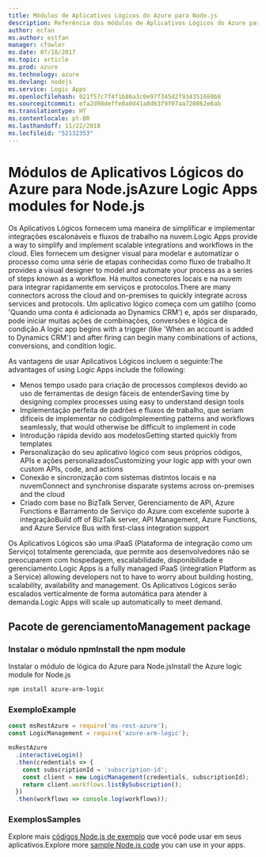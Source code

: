 ```yaml
---
title: Módulos de Aplicativos Lógicos do Azure para Node.js
description: Referência dos módulos de Aplicativos Lógicos do Azure para Node.js
author: ecfan
ms.author: estfan
manager: cfowler
ms.date: 07/18/2017
ms.topic: article
ms.prod: azure
ms.technology: azure
ms.devlang: nodejs
ms.service: Logic Apps
ms.openlocfilehash: 021f57c7f4f1b86a3c0e97f345d2f934351669b8
ms.sourcegitcommit: efa2d98deffe8a0d41a8d63f9f07aa720862e6ab
ms.translationtype: HT
ms.contentlocale: pt-BR
ms.lasthandoff: 11/22/2018
ms.locfileid: "52132353"
---
```

# <a name="azure-logic-apps-modules-for-nodejs"></a><span data-ttu-id="060ec-103">Módulos de Aplicativos Lógicos do Azure para Node.js</span><span class="sxs-lookup"><span data-stu-id="060ec-103">Azure Logic Apps modules for Node.js</span></span>

<span data-ttu-id="060ec-104">Os Aplicativos Lógicos fornecem uma maneira de simplificar e implementar integrações escalonáveis e fluxos de trabalho na nuvem.</span><span class="sxs-lookup"><span data-stu-id="060ec-104">Logic Apps provide a way to simplify and implement scalable integrations and workflows in the cloud.</span></span> <span data-ttu-id="060ec-105">Eles fornecem um designer visual para modelar e automatizar o processo como uma série de etapas conhecidas como fluxo de trabalho.</span><span class="sxs-lookup"><span data-stu-id="060ec-105">It provides a visual designer to model and automate your process as a series of steps known as a workflow.</span></span> <span data-ttu-id="060ec-106">Há muitos conectores locais e na nuvem para integrar rapidamente em serviços e protocolos.</span><span class="sxs-lookup"><span data-stu-id="060ec-106">There are many connectors across the cloud and on-premises to quickly integrate across services and protocols.</span></span> <span data-ttu-id="060ec-107">Um aplicativo lógico começa com um gatilho (como 'Quando uma conta é adicionada ao Dynamics CRM') e, após ser disparado, pode iniciar muitas ações de combinações, conversões e lógica de condição.</span><span class="sxs-lookup"><span data-stu-id="060ec-107">A logic app begins with a trigger (like 'When an account is added to Dynamics CRM') and after firing can begin many combinations of actions, conversions, and condition logic.</span></span>

<span data-ttu-id="060ec-108">As vantagens de usar Aplicativos Lógicos incluem o seguinte:</span><span class="sxs-lookup"><span data-stu-id="060ec-108">The advantages of using Logic Apps include the following:</span></span>
- <span data-ttu-id="060ec-109">Menos tempo usado para criação de processos complexos devido ao uso de ferramentas de design fáceis de entender</span><span class="sxs-lookup"><span data-stu-id="060ec-109">Saving time by designing complex processes using easy to understand design tools</span></span>
- <span data-ttu-id="060ec-110">Implementação perfeita de padrões e fluxos de trabalho, que seriam difíceis de implementar no código</span><span class="sxs-lookup"><span data-stu-id="060ec-110">Implementing patterns and workflows seamlessly, that would otherwise be difficult to implement in code</span></span>
- <span data-ttu-id="060ec-111">Introdução rápida devido aos modelos</span><span class="sxs-lookup"><span data-stu-id="060ec-111">Getting started quickly from templates</span></span>
- <span data-ttu-id="060ec-112">Personalização do seu aplicativo lógico com seus próprios códigos, APIs e ações personalizados</span><span class="sxs-lookup"><span data-stu-id="060ec-112">Customizing your logic app with your own custom APIs, code, and actions</span></span>
- <span data-ttu-id="060ec-113">Conexão e sincronização com sistemas distintos locais e na nuvem</span><span class="sxs-lookup"><span data-stu-id="060ec-113">Connect and synchronise disparate systems across on-premises and the cloud</span></span>
- <span data-ttu-id="060ec-114">Criado com base no BizTalk Server, Gerenciamento de API, Azure Functions e Barramento de Serviço do Azure com excelente suporte à integração</span><span class="sxs-lookup"><span data-stu-id="060ec-114">Build off of BizTalk server, API Management, Azure Functions, and Azure Service Bus with first-class integration support</span></span>

<span data-ttu-id="060ec-115">Os Aplicativos Lógicos são uma iPaaS (Plataforma de integração como um Serviço) totalmente gerenciada, que permite aos desenvolvedores não se preocuparem com hospedagem, escalabilidade, disponibilidade e gerenciamento.</span><span class="sxs-lookup"><span data-stu-id="060ec-115">Logic Apps is a fully managed iPaaS (integration Platform as a Service) allowing developers not to have to worry about building hosting, scalability, availability and management.</span></span> <span data-ttu-id="060ec-116">Os Aplicativos Lógicos serão escalados verticalmente de forma automática para atender à demanda.</span><span class="sxs-lookup"><span data-stu-id="060ec-116">Logic Apps will scale up automatically to meet demand.</span></span>

## <a name="management-package"></a><span data-ttu-id="060ec-117">Pacote de gerenciamento</span><span class="sxs-lookup"><span data-stu-id="060ec-117">Management package</span></span>

### <a name="install-the-npm-module"></a><span data-ttu-id="060ec-118">Instalar o módulo npm</span><span class="sxs-lookup"><span data-stu-id="060ec-118">Install the npm module</span></span>

<span data-ttu-id="060ec-119">Instalar o módulo de lógica do Azure para Node.js</span><span class="sxs-lookup"><span data-stu-id="060ec-119">Install the Azure logic module for Node.js</span></span>

```bash
npm install azure-arm-logic
```

### <a name="example"></a><span data-ttu-id="060ec-120">Exemplo</span><span class="sxs-lookup"><span data-stu-id="060ec-120">Example</span></span>

```javascript
const msRestAzure = require('ms-rest-azure');
const LogicManagement = require('azure-arm-logic');

msRestAzure
  .interactiveLogin()
  .then(credentials => {
    const subscriptionId = 'subscription-id';
    const client = new LogicManagement(credentials, subscriptionId);
    return client.workflows.listBySubscription();
  })
  .then(workflows => console.log(workflows));
```

### <a name="samples"></a><span data-ttu-id="060ec-121">Exemplos</span><span class="sxs-lookup"><span data-stu-id="060ec-121">Samples</span></span>

<span data-ttu-id="060ec-122">Explore mais [códigos Node.js de exemplo](https://azure.microsoft.com/resources/samples/?platform=nodejs) que você pode usar em seus aplicativos.</span><span class="sxs-lookup"><span data-stu-id="060ec-122">Explore more [sample Node.js code](https://azure.microsoft.com/resources/samples/?platform=nodejs) you can use in your apps.</span></span>
